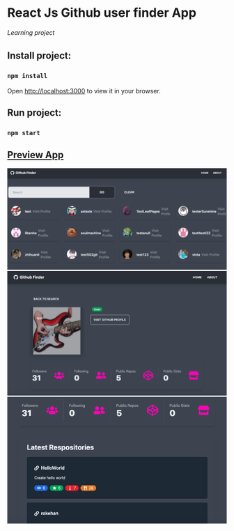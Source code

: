 # React Js Github user finder App
###### Learning project

## Install project:
### `npm install`
Open [http://localhost:3000](http://localhost:3000) to view it in your browser.
## Run project:
### `npm start`

## [Preview App](https://geo-github-finder.netlify.app)

![preview image 1](https://github.com/Georgefraiha/github_finder/blob/main/screenshoots/1.png)
![preview image 2](https://github.com/Georgefraiha/github_finder/blob/main/screenshoots/2.png)
![preview image 3](https://github.com/Georgefraiha/github_finder/blob/main/screenshoots/3.png)

